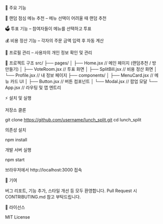 🚀 주요 기능

🎲 랜덤 점심 메뉴 추천 – 메뉴 선택이 어려울 때 랜덤 추천

🗳️ 투표 기능 – 참여자들이 메뉴를 선택하고 투표

💰 비용 정산 기능 – 각자의 주문 금액 입력 후 자동 계산

👤 프로필 관리 – 사용자의 개인 정보 확인 및 관리

📂 프로젝트 구조
src/
├── pages/
│   ├── Home.jsx          // 메인 페이지 (랜덤추천 / 방 만들기)
│   ├── VoteRoom.jsx      // 투표 화면
│   ├── SplitBill.jsx     // 비용 정산 화면
│   └── Profile.jsx       // 내 정보 페이지
├── components/
│   ├── MenuCard.jsx      // 메뉴 카드 UI
│   ├── Button.jsx        // 버튼 컴포넌트
│   └── Modal.jsx         // 팝업 모달
└── App.jsx               // 라우팅 및 앱 엔트리

⚡ 설치 및 실행

저장소 클론

git clone https://github.com/username/lunch_split.git
cd lunch_split


의존성 설치

npm install


개발 서버 실행

npm start


브라우저에서 http://localhost:3000 접속

🤝 기여

버그 리포트, 기능 추가, 스타일 개선 등 모두 환영합니다.
Pull Request 시 CONTRIBUTING.md
 참고 부탁드립니다.

📝 라이선스

MIT License
